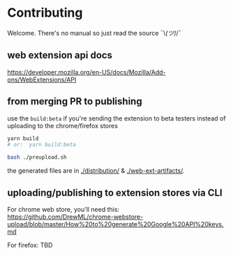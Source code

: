 # Contributing

<!-- TODO FIXME ¯\_(ツ)_/¯ -->
Welcome. There's no manual so just read the source ¯\\_(ツ)_/¯

## web extension api docs

https://developer.mozilla.org/en-US/docs/Mozilla/Add-ons/WebExtensions/API

## from merging PR to publishing

use the `build:beta` if you're sending the extension to beta testers instead of uploading to the chrome/firefox stores

```sh
yarn build
# or:  yarn build:beta

bash ./preupload.sh
```

the generated files are in [./distribution/](./distribution/) & [./web-ext-artifacts/](./web-ext-artifacts/).

## uploading/publishing to extension stores via CLI

For chrome web store, you'll need this: https://github.com/DrewML/chrome-webstore-upload/blob/master/How%20to%20generate%20Google%20API%20keys.md

For firefox: TBD
